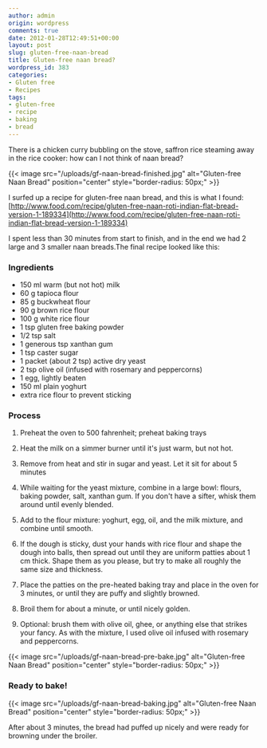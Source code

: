 ```yaml
---
author: admin
origin: wordpress
comments: true
date: 2012-01-28T12:49:51+00:00
layout: post
slug: gluten-free-naan-bread
title: Gluten-free naan bread?
wordpress_id: 383
categories:
- Gluten free
- Recipes
tags:
- gluten-free
- recipe
- baking
- bread
---
```


There is a chicken curry bubbling on the stove, saffron rice steaming away in the rice cooker: how can I not think of naan bread?

{{< image src="/uploads/gf-naan-bread-finished.jpg" alt="Gluten-free Naan Bread" position="center" style="border-radius: 50px;" >}}

I surfed up a recipe for gluten-free naan bread, and this is what I found: 
 [http://www.food.com/recipe/gluten-free-naan-roti-indian-flat-bread-version-1-189334](http://www.food.com/recipe/gluten-free-naan-roti-indian-flat-bread-version-1-189334)


I spent less than 30 minutes from start to finish, and in the end we had 2 large and 3 smaller naan breads.The final recipe looked like this:

### Ingredients
- 150 ml warm (but not hot) milk	
- 60 g tapioca flour
- 85 g buckwheat flour
- 90 g brown rice flour
- 100 g white rice flour
- 1 tsp gluten free baking powder
- 1/2 tsp salt
- 1 generous tsp xanthan gum
- 1 tsp caster sugar
- 1 packet (about 2 tsp) active dry yeast
- 2 tsp olive oil (infused with rosemary and peppercorns)
- 1 egg, lightly beaten
- 150 ml plain yoghurt
- extra rice flour to prevent sticking



### Process

  1. Preheat the oven to 500 fahrenheit; preheat baking trays
  1. Heat the milk on a simmer burner until it's just warm, but not hot.
  1. Remove from heat and stir in sugar and yeast. Let it sit for about 5 minutes
  1. While waiting for the yeast mixture, combine in a large bowl: flours, baking powder, salt, xanthan gum. If you don't have a sifter, whisk them around until evenly blended.


  1. Add to the flour mixture: yoghurt, egg, oil, and the milk mixture, and combine until smooth.


  1. If the dough is sticky, dust your hands with rice flour and shape the dough into balls, then spread out until they are uniform patties about 1 cm thick. Shape them as you please, but try to make all roughly the same size and thickness.


  1. Place the patties on the pre-heated baking tray and place in the oven for 3 minutes, or until they are puffy and slightly browned.


  1. Broil them for about a minute, or until nicely golden.


  1. Optional: brush them with olive oil, ghee, or anything else that strikes your fancy. As with the mixture, I used olive oil infused with rosemary and peppercorns.




{{< image src="/uploads/gf-naan-bread-pre-bake.jpg" alt="Gluten-free Naan Bread" position="center" style="border-radius: 50px;" >}}



### Ready to bake!


{{< image src="/uploads/gf-naan-bread-baking.jpg" alt="Gluten-free Naan Bread" position="center" style="border-radius: 50px;" >}}



After about 3 minutes, the bread had puffed up nicely and were ready for browning under the broiler.


